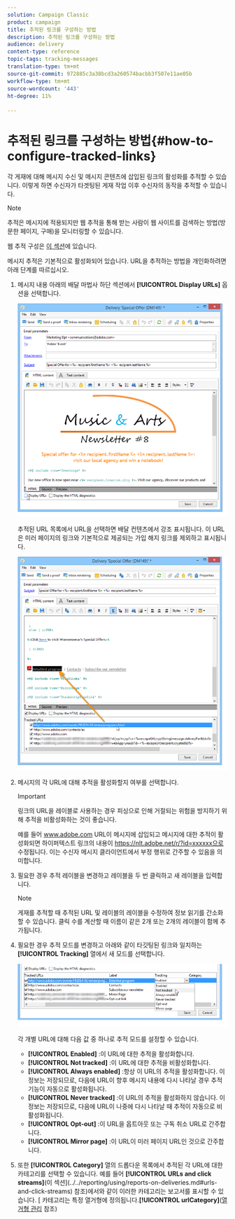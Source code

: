 ```yaml
---
solution: Campaign Classic
product: campaign
title: 추적된 링크를 구성하는 방법
description: 추적된 링크를 구성하는 방법
audience: delivery
content-type: reference
topic-tags: tracking-messages
translation-type: tm+mt
source-git-commit: 972885c3a38bcd3a260574bacbb3f507e11ae05b
workflow-type: tm+mt
source-wordcount: '443'
ht-degree: 11%

---
```



# 추적된 링크를 구성하는 방법{#how-to-configure-tracked-links}

각 게재에 대해 메시지 수신 및 메시지 콘텐츠에 삽입된 링크의 활성화를 추적할 수 있습니다. 이렇게 하면 수신자가 타겟팅된 게재 작업 이후 수신자의 동작을 추적할 수 있습니다.

>[!NOTE]
>
>추적은 메시지에 적용되지만 웹 추적을 통해 받는 사람이 웹 사이트를 검색하는 방법(방문한 페이지, 구매)을 모니터링할 수 있습니다.
>
>웹 추적 구성은 [이 섹션](../../configuration/using/about-web-tracking.md)에 있습니다.

메시지 추적은 기본적으로 활성화되어 있습니다. URL을 추적하는 방법을 개인화하려면 아래 단계를 따르십시오.

1. 메시지 내용 아래의 배달 마법사 하단 섹션에서 **[!UICONTROL Display URLs]** 옵션을 선택합니다.

   ![](assets/s_ncs_user_email_del_display_urls.png)

   추적된 URL 목록에서 URL을 선택하면 배달 컨텐츠에서 강조 표시됩니다. 이 URL은 미러 페이지의 링크와 기본적으로 제공되는 가입 해지 링크를 제외하고 표시됩니다.

   ![](assets/s_ncs_user_email_del_show_urls.png)

1. 메시지의 각 URL에 대해 추적을 활성화할지 여부를 선택합니다.

   >[!IMPORTANT]
   >
   >링크의 URL을 레이블로 사용하는 경우 피싱으로 인해 거절되는 위험을 방지하기 위해 추적을 비활성화하는 것이 좋습니다.
   >
   >예를 들어 www.adobe.com URL이 메시지에 삽입되고 메시지에 대한 추적이 활성화되면 하이퍼텍스트 링크의 내용이 https://nlt.adobe.net/r/?id=xxxxxx으로 수정됩니다. 이는 수신자 메시지 클라이언트에서 부정 행위로 간주할 수 있음을 의미합니다.

1. 필요한 경우 추적 레이블을 변경하고 레이블을 두 번 클릭하고 새 레이블을 입력합니다.

   >[!NOTE]
   >
   >게재를 추적할 때 추적된 URL 및 레이블의 레이블을 수정하여 정보 읽기를 간소화할 수 있습니다. 클릭 수를 계산할 때 이름이 같은 2개 또는 2개의 레이블이 함께 추가됩니다.

1. 필요한 경우 추적 모드를 변경하고 아래와 같이 타깃팅된 링크와 일치하는 **[!UICONTROL Tracking]** 열에서 새 모드를 선택합니다.

   ![](assets/s_ncs_user_select_tracking_mode.png)

   각 개별 URL에 대해 다음 값 중 하나로 추적 모드를 설정할 수 있습니다.

   * **[!UICONTROL Enabled]** :이 URL에 대한 추적을 활성화합니다.
   * **[!UICONTROL Not tracked]** :이 URL에 대한 추적을 비활성화합니다.
   * **[!UICONTROL Always enabled]** :항상 이 URL의 추적을 활성화합니다. 이 정보는 저장되므로, 다음에 URL이 향후 메시지 내용에 다시 나타날 경우 추적 기능이 자동으로 활성화됩니다.
   * **[!UICONTROL Never tracked]** :이 URL의 추적을 활성화하지 않습니다. 이 정보는 저장되므로, 다음에 URL이 나중에 다시 나타날 때 추적이 자동으로 비활성화됩니다.
   * **[!UICONTROL Opt-out]** :이 URL을 옵트아웃 또는 구독 취소 URL로 간주합니다.
   * **[!UICONTROL Mirror page]** :이 URL이 미러 페이지 URL인 것으로 간주합니다.

1. 또한 **[!UICONTROL Category]** 열의 드롭다운 목록에서 추적된 각 URL에 대한 카테고리를 선택할 수 있습니다. 예를 들어 **[!UICONTROL URLs and click streams]**(이 섹션](../../reporting/using/reports-on-deliveries.md#urls-and-click-streams) 참조)에서와 같이 이러한 카테고리는 보고서를 표시할 수 있습니다. [ 카테고리는 특정 열거형에 정의됩니다.**[!UICONTROL urlCategory]**([열거형 관리](../../platform/using/managing-enumerations.md) 참조)
